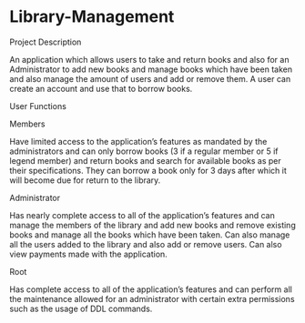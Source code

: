 # Library-Management

Project Description

An application which allows users to take and return books and also for an Administrator to add new books and manage books which have been taken and also manage the amount of users and add or remove them. A user can create an account and use that to borrow books.

User Functions 

Members

Have limited access to the application’s features as mandated by the administrators and can only borrow books (3 if a regular member or 5 if legend member) and return books and search for available books as per their specifications. They can borrow a book only for 3 days after which it will become due for return to the library.

Administrator

Has nearly complete access to all of the application’s features and can manage the members of the library and add new books and remove existing books and manage all the books which have been taken. Can also manage all the users added to the library and also add or remove users. Can also view payments made with the application.

Root 

Has complete access to all of the application’s features and can perform all the maintenance allowed for an administrator with certain extra permissions such as the usage of DDL commands.



